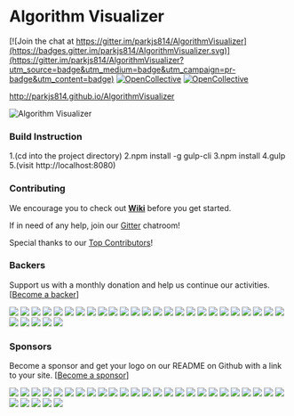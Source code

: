 # Algorithm Visualizer

[![Join the chat at https://gitter.im/parkjs814/AlgorithmVisualizer](https://badges.gitter.im/parkjs814/AlgorithmVisualizer.svg)](https://gitter.im/parkjs814/AlgorithmVisualizer?utm_source=badge&utm_medium=badge&utm_campaign=pr-badge&utm_content=badge)
[![OpenCollective](https://opencollective.com/algorithmvisualizer/backers/badge.svg)](#backers) 
[![OpenCollective](https://opencollective.com/algorithmvisualizer/sponsors/badge.svg)](#sponsors)

http://parkjs814.github.io/AlgorithmVisualizer

![Algorithm Visualizer](http://i.giphy.com/3o6EhJFgsyShX6MHeM.gif)
### Build Instruction
1.(cd into the project directory)
2.npm install -g gulp-cli
3.npm install
4.gulp
5.(visit http://localhost:8080)
### Contributing

We encourage you to check out [**Wiki**](https://github.com/parkjs814/AlgorithmVisualizer/wiki) before you get started.

If in need of any help, join our [Gitter](https://gitter.im/parkjs814/AlgorithmVisualizer?utm_source=share-link&utm_medium=link&utm_campaign=share-link) chatroom!

Special thanks to our [Top Contributors](CONTRIBUTORS.md)!

### Backers

Support us with a monthly donation and help us continue our activities. [[Become a backer](https://opencollective.com/algorithmvisualizer#backer)]

<a href="https://opencollective.com/algorithmvisualizer/backer/0/website" target="_blank"><img src="https://opencollective.com/algorithmvisualizer/backer/0/avatar.svg"></a>
<a href="https://opencollective.com/algorithmvisualizer/backer/1/website" target="_blank"><img src="https://opencollective.com/algorithmvisualizer/backer/1/avatar.svg"></a>
<a href="https://opencollective.com/algorithmvisualizer/backer/2/website" target="_blank"><img src="https://opencollective.com/algorithmvisualizer/backer/2/avatar.svg"></a>
<a href="https://opencollective.com/algorithmvisualizer/backer/3/website" target="_blank"><img src="https://opencollective.com/algorithmvisualizer/backer/3/avatar.svg"></a>
<a href="https://opencollective.com/algorithmvisualizer/backer/4/website" target="_blank"><img src="https://opencollective.com/algorithmvisualizer/backer/4/avatar.svg"></a>
<a href="https://opencollective.com/algorithmvisualizer/backer/5/website" target="_blank"><img src="https://opencollective.com/algorithmvisualizer/backer/5/avatar.svg"></a>
<a href="https://opencollective.com/algorithmvisualizer/backer/6/website" target="_blank"><img src="https://opencollective.com/algorithmvisualizer/backer/6/avatar.svg"></a>
<a href="https://opencollective.com/algorithmvisualizer/backer/7/website" target="_blank"><img src="https://opencollective.com/algorithmvisualizer/backer/7/avatar.svg"></a>
<a href="https://opencollective.com/algorithmvisualizer/backer/8/website" target="_blank"><img src="https://opencollective.com/algorithmvisualizer/backer/8/avatar.svg"></a>
<a href="https://opencollective.com/algorithmvisualizer/backer/9/website" target="_blank"><img src="https://opencollective.com/algorithmvisualizer/backer/9/avatar.svg"></a>
<a href="https://opencollective.com/algorithmvisualizer/backer/10/website" target="_blank"><img src="https://opencollective.com/algorithmvisualizer/backer/10/avatar.svg"></a>
<a href="https://opencollective.com/algorithmvisualizer/backer/11/website" target="_blank"><img src="https://opencollective.com/algorithmvisualizer/backer/11/avatar.svg"></a>
<a href="https://opencollective.com/algorithmvisualizer/backer/12/website" target="_blank"><img src="https://opencollective.com/algorithmvisualizer/backer/12/avatar.svg"></a>
<a href="https://opencollective.com/algorithmvisualizer/backer/13/website" target="_blank"><img src="https://opencollective.com/algorithmvisualizer/backer/13/avatar.svg"></a>
<a href="https://opencollective.com/algorithmvisualizer/backer/14/website" target="_blank"><img src="https://opencollective.com/algorithmvisualizer/backer/14/avatar.svg"></a>
<a href="https://opencollective.com/algorithmvisualizer/backer/15/website" target="_blank"><img src="https://opencollective.com/algorithmvisualizer/backer/15/avatar.svg"></a>
<a href="https://opencollective.com/algorithmvisualizer/backer/16/website" target="_blank"><img src="https://opencollective.com/algorithmvisualizer/backer/16/avatar.svg"></a>
<a href="https://opencollective.com/algorithmvisualizer/backer/17/website" target="_blank"><img src="https://opencollective.com/algorithmvisualizer/backer/17/avatar.svg"></a>
<a href="https://opencollective.com/algorithmvisualizer/backer/18/website" target="_blank"><img src="https://opencollective.com/algorithmvisualizer/backer/18/avatar.svg"></a>
<a href="https://opencollective.com/algorithmvisualizer/backer/19/website" target="_blank"><img src="https://opencollective.com/algorithmvisualizer/backer/19/avatar.svg"></a>
<a href="https://opencollective.com/algorithmvisualizer/backer/20/website" target="_blank"><img src="https://opencollective.com/algorithmvisualizer/backer/20/avatar.svg"></a>
<a href="https://opencollective.com/algorithmvisualizer/backer/21/website" target="_blank"><img src="https://opencollective.com/algorithmvisualizer/backer/21/avatar.svg"></a>
<a href="https://opencollective.com/algorithmvisualizer/backer/22/website" target="_blank"><img src="https://opencollective.com/algorithmvisualizer/backer/22/avatar.svg"></a>
<a href="https://opencollective.com/algorithmvisualizer/backer/23/website" target="_blank"><img src="https://opencollective.com/algorithmvisualizer/backer/23/avatar.svg"></a>
<a href="https://opencollective.com/algorithmvisualizer/backer/24/website" target="_blank"><img src="https://opencollective.com/algorithmvisualizer/backer/24/avatar.svg"></a>
<a href="https://opencollective.com/algorithmvisualizer/backer/25/website" target="_blank"><img src="https://opencollective.com/algorithmvisualizer/backer/25/avatar.svg"></a>
<a href="https://opencollective.com/algorithmvisualizer/backer/26/website" target="_blank"><img src="https://opencollective.com/algorithmvisualizer/backer/26/avatar.svg"></a>
<a href="https://opencollective.com/algorithmvisualizer/backer/27/website" target="_blank"><img src="https://opencollective.com/algorithmvisualizer/backer/27/avatar.svg"></a>
<a href="https://opencollective.com/algorithmvisualizer/backer/28/website" target="_blank"><img src="https://opencollective.com/algorithmvisualizer/backer/28/avatar.svg"></a>
<a href="https://opencollective.com/algorithmvisualizer/backer/29/website" target="_blank"><img src="https://opencollective.com/algorithmvisualizer/backer/29/avatar.svg"></a>

### Sponsors

Become a sponsor and get your logo on our README on Github with a link to your site. [[Become a sponsor](https://opencollective.com/algorithmvisualizer#sponsor)]

<a href="https://opencollective.com/algorithmvisualizer/sponsor/0/website" target="_blank"><img src="https://opencollective.com/algorithmvisualizer/sponsor/0/avatar.svg"></a>
<a href="https://opencollective.com/algorithmvisualizer/sponsor/1/website" target="_blank"><img src="https://opencollective.com/algorithmvisualizer/sponsor/1/avatar.svg"></a>
<a href="https://opencollective.com/algorithmvisualizer/sponsor/2/website" target="_blank"><img src="https://opencollective.com/algorithmvisualizer/sponsor/2/avatar.svg"></a>
<a href="https://opencollective.com/algorithmvisualizer/sponsor/3/website" target="_blank"><img src="https://opencollective.com/algorithmvisualizer/sponsor/3/avatar.svg"></a>
<a href="https://opencollective.com/algorithmvisualizer/sponsor/4/website" target="_blank"><img src="https://opencollective.com/algorithmvisualizer/sponsor/4/avatar.svg"></a>
<a href="https://opencollective.com/algorithmvisualizer/sponsor/5/website" target="_blank"><img src="https://opencollective.com/algorithmvisualizer/sponsor/5/avatar.svg"></a>
<a href="https://opencollective.com/algorithmvisualizer/sponsor/6/website" target="_blank"><img src="https://opencollective.com/algorithmvisualizer/sponsor/6/avatar.svg"></a>
<a href="https://opencollective.com/algorithmvisualizer/sponsor/7/website" target="_blank"><img src="https://opencollective.com/algorithmvisualizer/sponsor/7/avatar.svg"></a>
<a href="https://opencollective.com/algorithmvisualizer/sponsor/8/website" target="_blank"><img src="https://opencollective.com/algorithmvisualizer/sponsor/8/avatar.svg"></a>
<a href="https://opencollective.com/algorithmvisualizer/sponsor/9/website" target="_blank"><img src="https://opencollective.com/algorithmvisualizer/sponsor/9/avatar.svg"></a>
<a href="https://opencollective.com/algorithmvisualizer/sponsor/10/website" target="_blank"><img src="https://opencollective.com/algorithmvisualizer/sponsor/10/avatar.svg"></a>
<a href="https://opencollective.com/algorithmvisualizer/sponsor/11/website" target="_blank"><img src="https://opencollective.com/algorithmvisualizer/sponsor/11/avatar.svg"></a>
<a href="https://opencollective.com/algorithmvisualizer/sponsor/12/website" target="_blank"><img src="https://opencollective.com/algorithmvisualizer/sponsor/12/avatar.svg"></a>
<a href="https://opencollective.com/algorithmvisualizer/sponsor/13/website" target="_blank"><img src="https://opencollective.com/algorithmvisualizer/sponsor/13/avatar.svg"></a>
<a href="https://opencollective.com/algorithmvisualizer/sponsor/14/website" target="_blank"><img src="https://opencollective.com/algorithmvisualizer/sponsor/14/avatar.svg"></a>
<a href="https://opencollective.com/algorithmvisualizer/sponsor/15/website" target="_blank"><img src="https://opencollective.com/algorithmvisualizer/sponsor/15/avatar.svg"></a>
<a href="https://opencollective.com/algorithmvisualizer/sponsor/16/website" target="_blank"><img src="https://opencollective.com/algorithmvisualizer/sponsor/16/avatar.svg"></a>
<a href="https://opencollective.com/algorithmvisualizer/sponsor/17/website" target="_blank"><img src="https://opencollective.com/algorithmvisualizer/sponsor/17/avatar.svg"></a>
<a href="https://opencollective.com/algorithmvisualizer/sponsor/18/website" target="_blank"><img src="https://opencollective.com/algorithmvisualizer/sponsor/18/avatar.svg"></a>
<a href="https://opencollective.com/algorithmvisualizer/sponsor/19/website" target="_blank"><img src="https://opencollective.com/algorithmvisualizer/sponsor/19/avatar.svg"></a>
<a href="https://opencollective.com/algorithmvisualizer/sponsor/20/website" target="_blank"><img src="https://opencollective.com/algorithmvisualizer/sponsor/20/avatar.svg"></a>
<a href="https://opencollective.com/algorithmvisualizer/sponsor/21/website" target="_blank"><img src="https://opencollective.com/algorithmvisualizer/sponsor/21/avatar.svg"></a>
<a href="https://opencollective.com/algorithmvisualizer/sponsor/22/website" target="_blank"><img src="https://opencollective.com/algorithmvisualizer/sponsor/22/avatar.svg"></a>
<a href="https://opencollective.com/algorithmvisualizer/sponsor/23/website" target="_blank"><img src="https://opencollective.com/algorithmvisualizer/sponsor/23/avatar.svg"></a>
<a href="https://opencollective.com/algorithmvisualizer/sponsor/24/website" target="_blank"><img src="https://opencollective.com/algorithmvisualizer/sponsor/24/avatar.svg"></a>
<a href="https://opencollective.com/algorithmvisualizer/sponsor/25/website" target="_blank"><img src="https://opencollective.com/algorithmvisualizer/sponsor/25/avatar.svg"></a>
<a href="https://opencollective.com/algorithmvisualizer/sponsor/26/website" target="_blank"><img src="https://opencollective.com/algorithmvisualizer/sponsor/26/avatar.svg"></a>
<a href="https://opencollective.com/algorithmvisualizer/sponsor/27/website" target="_blank"><img src="https://opencollective.com/algorithmvisualizer/sponsor/27/avatar.svg"></a>
<a href="https://opencollective.com/algorithmvisualizer/sponsor/28/website" target="_blank"><img src="https://opencollective.com/algorithmvisualizer/sponsor/28/avatar.svg"></a>
<a href="https://opencollective.com/algorithmvisualizer/sponsor/29/website" target="_blank"><img src="https://opencollective.com/algorithmvisualizer/sponsor/29/avatar.svg"></a>
